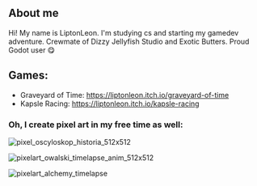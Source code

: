 ## About me ##
Hi! My name is LiptonLeon. I'm studying cs and starting my gamedev adventure. Crewmate of Dizzy Jellyfish Studio and Exotic Butters. Proud Godot user 😋

## Games: ##
- Graveyard of Time: https://liptonleon.itch.io/graveyard-of-time
- Kapsle Racing: https://liptonleon.itch.io/kapsle-racing

### Oh, I create pixel art in my free time as well: ###

![pixel_oscyloskop_historia_512x512](https://user-images.githubusercontent.com/93220207/165401639-f0410edf-a2f3-479a-9af4-bd94f74a2667.gif)

![pixelart_owalski_timelapse_anim_512x512](https://user-images.githubusercontent.com/93220207/166160026-a15a8b5d-7d00-4099-b127-0439b9b91424.gif)

![pixelart_alchemy_timelapse](https://user-images.githubusercontent.com/93220207/181017774-e2e78d1e-322b-4ef5-978f-c8129d6a8bde.gif)
